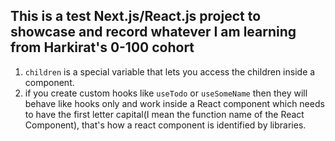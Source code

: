 ## This is a test Next.js/React.js project to showcase and record whatever I am learning from Harkirat's 0-100 cohort

1. `children` is a special variable that lets you access the children inside a component.
2. if you create custom hooks like
   `useTodo` or `useSomeName` then they will behave like hooks only and work inside a React component which needs to have the first letter capital(I mean the function name of the React Component), that's how a react component is identified by libraries.

